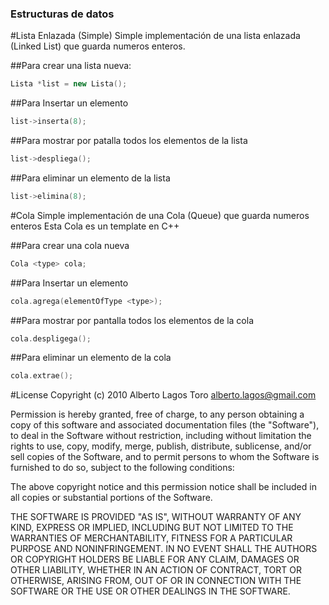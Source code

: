 ### Estructuras de datos


#Lista Enlazada (Simple)
Simple implementación de una lista enlazada (Linked List) que guarda numeros enteros.

##Para crear una lista nueva:

```c++
Lista *list = new Lista();
```

##Para Insertar un elemento

```c++
list->inserta(8);
```
##Para mostrar por patalla todos los elementos de la lista

```c++
list->despliega();
```

##Para eliminar un elemento de la lista

```c++
list->elimina(8);
```

#Cola
Simple implementación de una Cola (Queue) que guarda numeros enteros
Esta Cola es un template en C++

##Para crear una cola nueva
```c++
Cola <type> cola;
```
##Para Insertar un elemento
```c++
cola.agrega(elementOfType <type>);
```
##Para mostrar por pantalla todos los elementos de la cola
```c++
cola.despligega();
```
##Para eliminar un elemento de la cola
```c++
cola.extrae();
```
#License
Copyright (c) 2010 Alberto Lagos Toro <alberto.lagos@gmail.com>

Permission is hereby granted, free of charge, to any person obtaining
a copy of this software and associated documentation files (the
"Software"), to deal in the Software without restriction, including
without limitation the rights to use, copy, modify, merge, publish,
distribute, sublicense, and/or sell copies of the Software, and to
permit persons to whom the Software is furnished to do so, subject to
the following conditions:

The above copyright notice and this permission notice shall be
included in all copies or substantial portions of the Software.

THE SOFTWARE IS PROVIDED "AS IS", WITHOUT WARRANTY OF ANY KIND,
EXPRESS OR IMPLIED, INCLUDING BUT NOT LIMITED TO THE WARRANTIES OF
MERCHANTABILITY, FITNESS FOR A PARTICULAR PURPOSE AND
NONINFRINGEMENT. IN NO EVENT SHALL THE AUTHORS OR COPYRIGHT HOLDERS BE
LIABLE FOR ANY CLAIM, DAMAGES OR OTHER LIABILITY, WHETHER IN AN ACTION
OF CONTRACT, TORT OR OTHERWISE, ARISING FROM, OUT OF OR IN CONNECTION
WITH THE SOFTWARE OR THE USE OR OTHER DEALINGS IN THE SOFTWARE.

